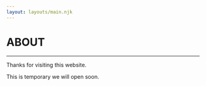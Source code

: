 ```yaml
---
layout: layouts/main.njk
---
```


# ABOUT

---

Thanks for visiting this website.

This is temporary we will open soon.
